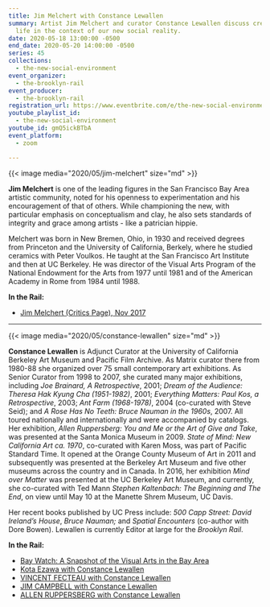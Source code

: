 ```yaml
---
title: Jim Melchert with Constance Lewallen
summary: Artist Jim Melchert and curator Constance Lewallen discuss creative
  life in the context of our new social reality.
date: 2020-05-18 13:00:00 -0500
end_date: 2020-05-20 14:00:00 -0500
series: 45
collections:
  - the-new-social-environment
event_organizer:
  - the-brooklyn-rail
event_producer:
  - the-brooklyn-rail
registration_url: https://www.eventbrite.com/e/the-new-social-environment-45-jim-melchert-tickets-105250741802
youtube_playlist_id:
  - the-new-social-environment
youtube_id: gmQ5ickBTbA
event_platform:
  - zoom

---
```

{{< image media="2020/05/jim-melchert" size="md" >}}

**Jim Melchert**  is one of the leading figures in the San Francisco Bay Area artistic community, noted for his openness to experimentation and his encouragement of that of others. While championing the new, with particular emphasis on conceptualism and clay, he also sets standards of integrity and grace among artists - like a patrician hippie.

Melchert was born in New Bremen, Ohio, in 1930 and received degrees from Princeton and the University of California, Berkely, where he studied ceramics with Peter Voulkos. He taught at the San Francisco Art Institute and then at UC Berkeley. He was director of the Visual Arts Program of the National Endowment for the Arts from 1977 until 1981 and of the American Academy in Rome from 1984 until 1988.

**In the Rail:**

* [Jim Melchert (Critics Page), Nov 2017](https://brooklynrail.org/2017/11/criticspage/Jim-Melchert)

- - -

{{< image media="2020/05/constance-lewallen" size="md" >}}

**Constance Lewallen** is Adjunct Curator at the University of California Berkeley Art Museum and Pacific Film Archive. As Matrix curator there from 1980-88 she organized over 75 small contemporary art exhibitions. As Senior Curator from 1998 to 2007, she curated many major exhibitions, including *Joe Brainard, A Retrospective*, 2001; *Dream of the Audience: Theresa Hak Kyung Cha (1951-1982)*, 2001; *Everything Matters: Paul Kos, a Retrospective*, 2003; *Ant Farm (1968-1978)*, 2004 (co-curated with Steve Seid); and *A Rose Has No Teeth: Bruce Nauman in the 1960s*, 2007. All toured nationally and internationally and were accompanied by catalogs. Her exhibition, *Allen Ruppersberg: You and Me or the Art of Give and Take*, was presented at the Santa Monica Museum in 2009. *State of Mind: New California Art ca. 1970*, co-curated with Karen Moss, was part of Pacific Standard Time. It opened at the Orange County Museum of Art in 2011 and subsequently was presented at the Berkeley Art Museum and five other museums across the country and in Canada. In 2016, her exhibition *Mind over Matter* was presented at the UC Berkeley Art Museum, and currently, she co-curated with Ted Mann *Stephen Kaltenbach: The Beginning and The End*, on view until May 10 at the Manette Shrem Museum, UC Davis.

Her recent books published by UC Press include:  *500 Capp Street: David Ireland’s House*,  *Bruce Nauman;* and *Spatial Encounters*  (co-author with Dore Bowen). Lewallen is currently Editor at large for the  *Brooklyn Rail*.

**In the Rail:**

* [Bay Watch: A Snapshot of the Visual Arts in the Bay Area](https://brooklynrail.org/2017/11/editorsmessage/Bay-Watch-A-Snapshot-of-the-Visual-Arts-in-the-Bay-Area)
* [Kota Ezawa with Constance Lewallen](https://brooklynrail.org/2008/09/art/kota-ezawa-in-conversation-with-constance-lewallen)
* [VINCENT FECTEAU with Constance Lewallen](https://brooklynrail.org/2009/09/art/vincent-fecteau)
* [JIM CAMPBELL with Constance Lewallen](https://brooklynrail.org/2010/10/art/constance-lewallen-interviews-jim-campbell-for-brooklyn-rail-on-june-16-2010-at-todd-hosfelt-gallery-san-francisco)
* [ALLEN RUPPERSBERG with Constance Lewallen](https://brooklynrail.org/2018/05/art/ALLEN-RUPPERSBERG-with-Constance-Lewallen)
